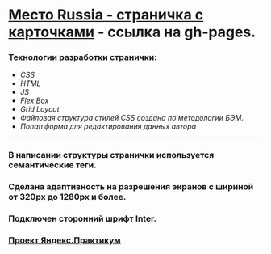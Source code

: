 # **[Место Russia - страничка с карточками](https://andrey-mel-amelin.github.io/mesto/) - ссылка на gh-pages.**
### **Технологии разработки странички:**
* _СSS_
* _HTML_
* _JS_
* _Flex Box_
* _Grid Layout_
* _Файловая структура стилей CSS создана по методологии БЭМ._
* _Попап форма для редактирования данных автора_
___
### В написании структуры странички используется семантические теги.
### Сделана адаптивность на разрешения экранов с шириной от 320px до 1280px и более.
### Подключен сторонний шрифт Inter.

### **[Проект Яндекс.Практикум](https://practicum.yandex.ru/)**
